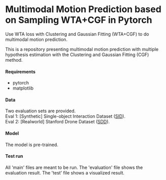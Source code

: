 # Multimodal Motion Prediction based on Sampling WTA+CGF in Pytorch
Use WTA loss with Clustering and Gaussian Fitting (WTA+CGF) to do multimodal motion prediction.

This is a repository presenting multimodal motion prediction with multiple hypothesis estimation with the Clustering and Gaussian Fitting (CGF) method.

#### Requirements
- pytorch
- matplotlib 

#### Data
Two evaluation sets are provided. <br />
Eval 1: [Synthetic] Single-object Interaction Dataset ([SID](https://github.com/Woodenonez/MultimodalMotionPred_SamplingWTACGF_Pytorch/blob/main/src/data_handle/sid_object.py)). <br />
Eval 2: [Realworld] Stanford Drone Dataset ([SDD](https://cvgl.stanford.edu/projects/uav_data/)).

#### Model
The model is pre-trained.

#### Test run
All 'main' files are meant to be run. The 'evaluation' file shows the evaluation result. The 'test' file shows a visualized result.
